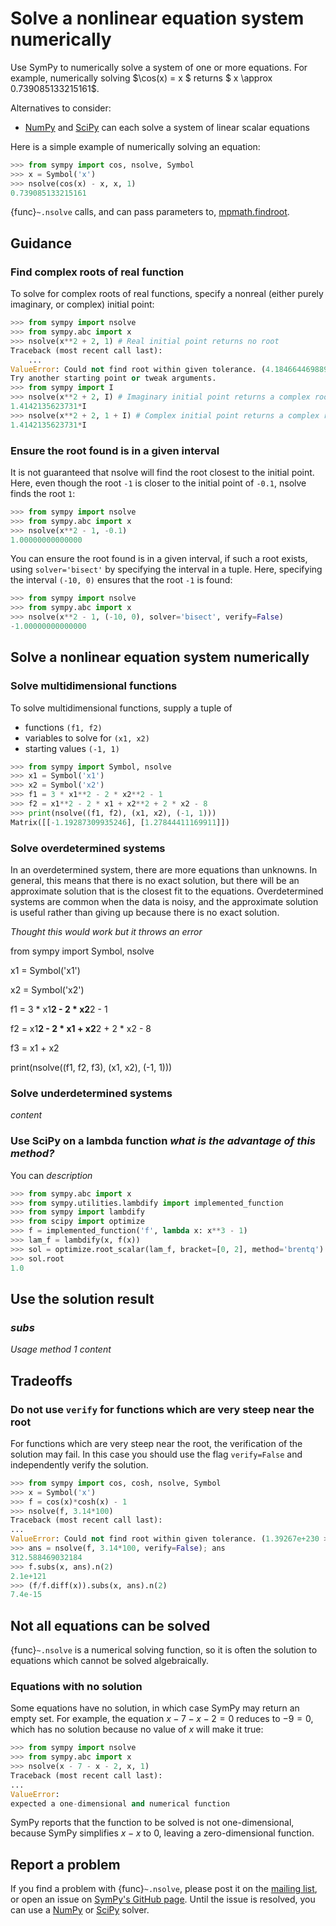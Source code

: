 # Solve a nonlinear equation system numerically

Use SymPy to numerically solve a system of one or more equations. For example, numerically solving $\cos(x) = x $ returns $ x \approx 0.739085133215161$.

Alternatives to consider:
- [NumPy](https://numpy.org/doc/stable/reference/generated/numpy.linalg.solve.html?highlight=solve#numpy.linalg.solve)
and
[SciPy](https://docs.scipy.org/doc/scipy/reference/generated/scipy.linalg.solve.html#scipy.linalg.solve)
can each solve a system of linear scalar equations

Here is a simple example of numerically solving an equation:

```py
>>> from sympy import cos, nsolve, Symbol
>>> x = Symbol('x')
>>> nsolve(cos(x) - x, x, 1)
0.739085133215161
```

{func}`~.nsolve` calls, and can pass parameters to, [mpmath.findroot](https://mpmath.org/doc/current/calculus/optimization.html#root-finding-findroot).

## Guidance

### Find complex roots of real function

To solve for complex roots of real functions, specify a nonreal (either purely imaginary, or complex) initial point:

```py
>>> from sympy import nsolve
>>> from sympy.abc import x
>>> nsolve(x**2 + 2, 1) # Real initial point returns no root
Traceback (most recent call last):
    ...
ValueError: Could not find root within given tolerance. (4.18466446988997098217 > 2.16840434497100886801e-19)
Try another starting point or tweak arguments.
>>> from sympy import I
>>> nsolve(x**2 + 2, I) # Imaginary initial point returns a complex root
1.4142135623731*I
>>> nsolve(x**2 + 2, 1 + I) # Complex initial point returns a complex root
1.4142135623731*I
```

### Ensure the root found is in a given interval

It is not guaranteed that nsolve will find the root closest to the initial point. Here, even though the root `-1` is closer to the initial point of `-0.1`, nsolve finds the root `1`:

```py
>>> from sympy import nsolve
>>> from sympy.abc import x
>>> nsolve(x**2 - 1, -0.1)
1.00000000000000
```

You can ensure the root found is in a given interval, if such a root exists, using `solver='bisect'` by specifying the interval in a tuple. Here, specifying the interval `(-10, 0)` ensures that the root `-1` is found:

```py
>>> from sympy import nsolve
>>> from sympy.abc import x
>>> nsolve(x**2 - 1, (-10, 0), solver='bisect', verify=False)
-1.00000000000000
```

## Solve a nonlinear equation system numerically

### Solve multidimensional functions

To solve multidimensional functions, supply a tuple of
- functions `(f1, f2)`
- variables to solve for `(x1, x2)`
- starting values `(-1, 1)`

```py
>>> from sympy import Symbol, nsolve
>>> x1 = Symbol('x1')
>>> x2 = Symbol('x2')
>>> f1 = 3 * x1**2 - 2 * x2**2 - 1
>>> f2 = x1**2 - 2 * x1 + x2**2 + 2 * x2 - 8
>>> print(nsolve((f1, f2), (x1, x2), (-1, 1)))
Matrix([[-1.19287309935246], [1.27844411169911]])
```

### Solve overdetermined systems

In an overdetermined system, there are more equations than unknowns. In general, this means that there is no exact solution, but there will be an approximate solution that is the closest fit to the equations. Overdetermined systems are common when the data is noisy, and the approximate solution is useful rather than giving up because there is no exact solution.

*Thought this would work but it throws an error*

from sympy import Symbol, nsolve

x1 = Symbol('x1')

x2 = Symbol('x2')

f1 = 3 * x1**2 - 2 * x2**2 - 1

f2 = x1**2 - 2 * x1 + x2**2 + 2 * x2 - 8

f3 = x1 + x2

print(nsolve((f1, f2, f3), (x1, x2), (-1, 1)))

### Solve underdetermined systems

*content*

### Use SciPy on a lambda function *what is the advantage of this method?*

You can *description*

```py
>>> from sympy.abc import x
>>> from sympy.utilities.lambdify import implemented_function
>>> from sympy import lambdify
>>> from scipy import optimize
>>> f = implemented_function('f', lambda x: x**3 - 1)
>>> lam_f = lambdify(x, f(x))
>>> sol = optimize.root_scalar(lam_f, bracket=[0, 2], method='brentq')
>>> sol.root
1.0
```

## Use the solution result

### *subs*

*Usage method 1 content*

## Tradeoffs

### Do not use `verify` for functions which are very steep near the root

For functions which are very steep near the root, the verification of the solution may fail. In this case you should use the flag `verify=False` and independently verify the solution.

```py
>>> from sympy import cos, cosh, nsolve, Symbol
>>> x = Symbol('x')
>>> f = cos(x)*cosh(x) - 1
>>> nsolve(f, 3.14*100)
Traceback (most recent call last):
...
ValueError: Could not find root within given tolerance. (1.39267e+230 > 2.1684e-19)
>>> ans = nsolve(f, 3.14*100, verify=False); ans
312.588469032184
>>> f.subs(x, ans).n(2)
2.1e+121
>>> (f/f.diff(x)).subs(x, ans).n(2)
7.4e-15
```

## Not all equations can be solved

{func}`~.nsolve` is a numerical solving function, so it is often the solution to equations which cannot be solved algebraically.

### Equations with no solution

Some equations have no solution, in which case SymPy may return an empty set. 
For example, the equation $x - 7 - x - 2 = 0$ reduces to $-9 = 0$, which has no 
solution because no value of $x$ will make it true:

```py
>>> from sympy import nsolve
>>> from sympy.abc import x
>>> nsolve(x - 7 - x - 2, x, 1)
Traceback (most recent call last):
...
ValueError:
expected a one-dimensional and numerical function
```

SymPy reports that the function to be solved is not one-dimensional, because SymPy simplifies $x - x$ to $0$, leaving a zero-dimensional function.

## Report a problem

If you find a problem with {func}`~.nsolve`, please post it on the 
[mailing list](https://groups.google.com/g/sympy), or open an issue on 
[SymPy's GitHub page](https://github.com/sympy/sympy/issues). Until the issue 
is resolved, you can use a [NumPy](https://numpy.org/doc/stable/reference/generated/numpy.linalg.solve.html?highlight=solve#numpy.linalg.solve)
or
[SciPy](https://docs.scipy.org/doc/scipy/reference/generated/scipy.linalg.solve.html#scipy.linalg.solve)
solver.